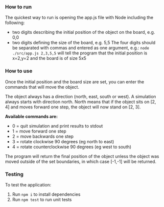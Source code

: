 ### How to run

The quickest way to run is opening the app.js file with Node including the following:

- two digits describing the initial position of the object on the board, e.g. 0,0
- two digits defining the size of the board, e.g. 5,5
  The four digits should be separated with commas and entered as one argument, e.g.:
  `node ./src/app.js 2,3,5,5`
  will tell the program that the initial position is x=2,y=2 and the board is of size 5x5

### How to use

Once the initial position and the board size are set, you can enter the commands that will move the object.

The object always has a direction (north, east, south or west). A simulation always starts with direction north. North means that if the object sits on [2, 4] and moves forward one step, the object will now stand on [2, 3].

**Available commands are:**

- 0 = quit simulation and print results to ​stdout
- 1 = move forward one step
- 2 = move backwards one step
- 3 = rotate clockwise 90 degrees (eg north to east)
- 4 = rotate counterclockwise 90 degrees (eg west to south)

The program will return the final position of the object unless the object was moved outside of the set boundaries, in which case [-1,-1] will be returned.

### Testing

To test the application:

1. Run `npm i` to install dependencies
2. Run `npm test` to run unit tests
